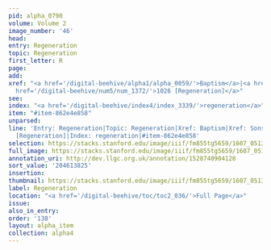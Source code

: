 ```yaml
---
pid: alpha_0790
volume: Volume 2
image_number: '46'
head:
entry: Regeneration
topic: Regeneration
first_letter: R
page:
add:
xref: "<a href='/digital-beehive/alpha1/alpha_0059/'>Baptism</a>|<a href='/digital-beehive/alpha4/alpha_0898/'>Sonship</a>|<a
  href='/digital-beehive/num5/num_1372/'>1026 [Regeneration]</a>"
see:
index: "<a href='/digital-beehive/index4/index_3339/'>regeneration</a>"
item: "#item-862e4e858"
unparsed:
line: 'Entry: Regeneration|Topic: Regeneration|Xref: Baptism|Xref: Sonship|Xref: 1026
  [Regeneration]|Index: regeneration|#item-862e4e858'
selection: https://stacks.stanford.edu/image/iiif/fm855tg5659/1607_0513/789,3825,2959,557/full/0/default.jpg
full_image: https://stacks.stanford.edu/image/iiif/fm855tg5659/1607_0513/full/full/0/default.jpg
annotation_uri: http://dev.llgc.org.uk/annotation/1528740904128
sort_value: '204613825'
insertion:
thumbnail: https://stacks.stanford.edu/image/iiif/fm855tg5659/1607_0513/789,3825,600,180/250,/0/default.jpg
label: Regeneration
location: "<a href='/digital-beehive/toc/toc2_036/'>Full Page</a>"
issue:
also_in_entry:
order: '138'
layout: alpha_item
collection: alpha4
---
```

